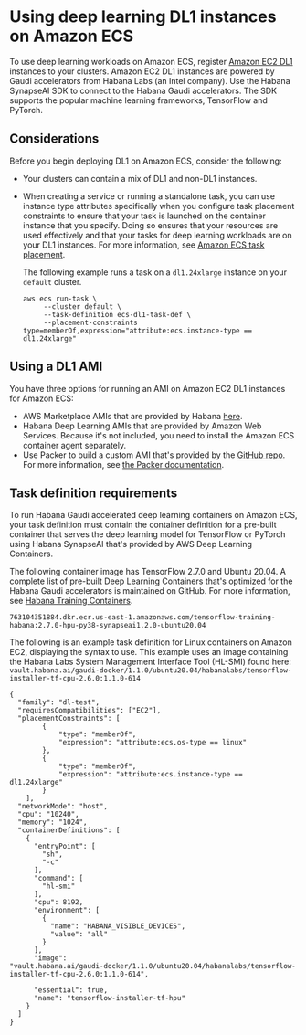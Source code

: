 # Using deep learning DL1 instances on Amazon ECS<a name="ecs-dl1"></a>

To use deep learning workloads on Amazon ECS, register [Amazon EC2 DL1](http://aws.amazon.com/ec2/instance-types/dl1/) instances to your clusters\. Amazon EC2 DL1 instances are powered by Gaudi accelerators from Habana Labs \(an Intel company\)\. Use the Habana SynapseAI SDK to connect to the Habana Gaudi accelerators\. The SDK supports the popular machine learning frameworks, TensorFlow and PyTorch\.

## Considerations<a name="ecs-dl1-considerations"></a>

Before you begin deploying DL1 on Amazon ECS, consider the following:
+ Your clusters can contain a mix of DL1 and non\-DL1 instances\.
+ When creating a service or running a standalone task, you can use instance type attributes specifically when you configure task placement constraints to ensure that your task is launched on the container instance that you specify\. Doing so ensures that your resources are used effectively and that your tasks for deep learning workloads are on your DL1 instances\. For more information, see [Amazon ECS task placement](task-placement.md)\.

  The following example runs a task on a `dl1.24xlarge` instance on your `default` cluster\.

  ```
  aws ecs run-task \
       --cluster default \
       --task-definition ecs-dl1-task-def \
       --placement-constraints type=memberOf,expression="attribute:ecs.instance-type == dl1.24xlarge"
  ```

## Using a DL1 AMI<a name="ecs-dl1-ami"></a>

You have three options for running an AMI on Amazon EC2 DL1 instances for Amazon ECS:
+ AWS Marketplace AMIs that are provided by Habana [here](https://aws.amazon.com/marketplace/pp/prodview-h24gzbgqu75zq)\.
+ Habana Deep Learning AMIs that are provided by Amazon Web Services\. Because it's not included, you need to install the Amazon ECS container agent separately\.
+ Use Packer to build a custom AMI that's provided by the [GitHub repo](https://github.com/aws-samples/aws-habana-baseami-pipeline)\. For more information, see [the Packer documentation](https://www.packer.io/docs)\.

## Task definition requirements<a name="ecs-dl1-requirements"></a>

To run Habana Gaudi accelerated deep learning containers on Amazon ECS, your task definition must contain the container definition for a pre\-built container that serves the deep learning model for TensorFlow or PyTorch using Habana SynapseAI that's provided by AWS Deep Learning Containers\.

The following container image has TensorFlow 2\.7\.0 and Ubuntu 20\.04\. A complete list of pre\-built Deep Learning Containers that's optimized for the Habana Gaudi accelerators is maintained on GitHub\. For more information, see [Habana Training Containers](https://github.com/aws/deep-learning-containers/blob/master/available_images.md#habana-training-containers)\.

```
763104351884.dkr.ecr.us-east-1.amazonaws.com/tensorflow-training-habana:2.7.0-hpu-py38-synapseai1.2.0-ubuntu20.04
```

The following is an example task definition for Linux containers on Amazon EC2, displaying the syntax to use\. This example uses an image containing the Habana Labs System Management Interface Tool \(HL\-SMI\) found here: `vault.habana.ai/gaudi-docker/1.1.0/ubuntu20.04/habanalabs/tensorflow-installer-tf-cpu-2.6.0:1.1.0-614`

```
{
  "family": "dl-test",
  "requiresCompatibilities": ["EC2"],
  "placementConstraints": [
        {
            "type": "memberOf",
            "expression": "attribute:ecs.os-type == linux"
        },
        {
            "type": "memberOf",
            "expression": "attribute:ecs.instance-type == dl1.24xlarge"
        }
    ],
  "networkMode": "host",
  "cpu": "10240",
  "memory": "1024",
  "containerDefinitions": [
    {
      "entryPoint": [
        "sh",
        "-c"
      ],
      "command": [
        "hl-smi"
      ],
      "cpu": 8192,
      "environment": [
        {
          "name": "HABANA_VISIBLE_DEVICES",
          "value": "all"
        }
      ],
      "image": 
"vault.habana.ai/gaudi-docker/1.1.0/ubuntu20.04/habanalabs/tensorflow-installer-tf-cpu-2.6.0:1.1.0-614",

      "essential": true,
      "name": "tensorflow-installer-tf-hpu"
    }
  ]
}
```
